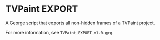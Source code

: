 # TVPaint EXPORT
A George script that exports all non-hidden frames of a TVPaint project.

For more information, see `TVPaint_EXPORT_v1.0.grg`.
